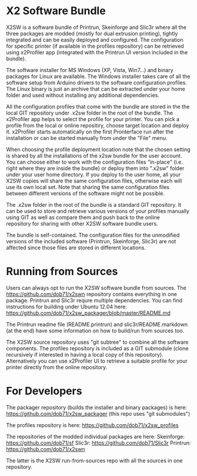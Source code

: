 X2 Software Bundle
==================

X2SW is a software bundle of Printrun, Skeinforge and Slic3r where 
all the three packages are modded (mostly for dual extrusion printing), 
tightly integrated and can be easily deployed and configured. 
The configuration for specific printer (if available in the profiles 
repository) can be retrieved using x2Profiler app (integrated with 
the Printrun UI version included in the bundle).

The software installer for MS Windows (XP, Vista, Win7...) and binary packages 
for Linux are available. The Windows installer takes care of all the software 
setup from Arduino drivers to the software configuration profiles. The Linux 
binary is just an archive that can be extracted under your home folder and 
used without installing any additional dependencies.

All the configuration profiles that come with the bundle are stored in the 
the local GIT repository under .x2sw folder in the root of the bundle. The 
x2Profiler app helps to select the profile for your printer. You can pick 
a profile from the local or online repositiry, choose target location and 
deploy it. x2Profiler starts automatically on the first Pronterface run 
after the installation or can be started manually from under the "File" menu. 

When choosing the profile deployment location note that the chosen setting 
is shared by all the installations of the x2sw bundle for the user account. You
can choose either to work with the configuration files "in-place" (i.e. right 
where they are inside the bundle) or deploy them into ".x2sw" folder under your 
user home directory. If you deploy to the user home, all your X2SW copies will 
share the same configuration files, otherwise each will use its own local set. 
Note that sharing the same configuration files between different versions of 
the software might not be possible.

The .x2sw folder in the root of the bundle is a standard GIT repository.
It can be used to store and retrieve various versions of your profiles 
manually using GIT as well as compare them and push back to the online  
repository for sharing with other X2SW software bundle users.

The bundle is self-contained. The configuration files for the unmodified 
versions of the included software (Printrun, Skeinforge, Slic3r) are not 
affected since those files are stored in different locations.

Running from Sources
====================

Users can always opt to run the X2SW software bundle from sources. The 
https://github.com/dob71/x2swn repository contains everything in one 
package. Printrun and Slic3r requre multiple dependencies. You can 
find instructions for building under Ubuntu 12.04 here:
https://github.com/dob71/x2sw_packager/blob/master/README.md

The Printrun readme file (README.printrun) and slic3r/README.markdown 
(at the end) have some information on how to build/run from sources too. 

The X2SW source repository uses "git subtree" to combine all the software 
components. The profiles repository is included as a GIT submodule 
(clone recursively if interested in having a local copy of this repository). 
Alternatively you can use x2Profiler UI to retrieve a suitable profile for 
your printer directly from the online repository.

For Developers
==============

The packager repository (builds the installer and binary packages) is here:
https://github.com/dob71/x2sw_packager
(this repo uses "git submodules")

The profiles repository is here:
https://github.com/dob71/x2sw_profiles

The repositories of the modded individual packages are here:
Skeinforge: https://github.com/dob71/sf
Slic3r: https://github.com/dob71/Slic3r
Printrun: https://github.com/dob71/x2swn

The latter is the X2SW run-from-sources repo with all the sources in one 
repository.

